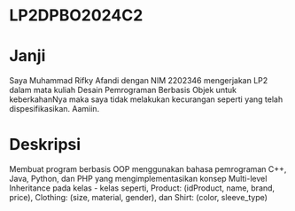 # LP2DPBO2024C2

# Janji
Saya Muhammad Rifky Afandi dengan NIM 2202346 mengerjakan LP2 dalam mata kuliah 
Desain Pemrograman Berbasis Objek untuk keberkahanNya maka saya tidak 
melakukan kecurangan seperti yang telah dispesifikasikan. Aamiin.

# Deskripsi
Membuat program berbasis OOP menggunakan bahasa pemrograman C++, Java, Python, dan PHP yang mengimplementasikan konsep Multi-level Inheritance  pada kelas - kelas seperti, 
Product: (idProduct, name, brand, price), 
Clothing: (size, material, gender), dan 
Shirt: (color, sleeve_type)

